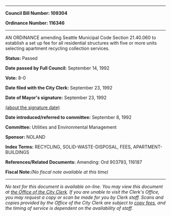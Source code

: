 

********

**Council Bill Number: 109304**
   
**Ordinance Number: 116346**
********

 AN ORDINANCE amending Seattle Municipal Code Section 21.40.060 to establish a set up fee for all residential structures with five or more units selecting apartment recycling collection services.

**Status:** Passed
   
**Date passed by Full Council:** September 14, 1992
   
**Vote:** 8-0
   
**Date filed with the City Clerk:** September 23, 1992
   
**Date of Mayor's signature:** September 23, 1992
   
[(about the signature date)](/~public/approvaldate.htm)
   
   
   
**Date introduced/referred to committee:** September 8, 1992
   
**Committee:** Utilities and Environmental Management
   
**Sponsor:** NOLAND
   
   
**Index Terms:** RECYCLING, SOLID-WASTE-DISPOSAL, FEES, APARTMENT-BUILDINGS

**References/Related Documents:** Amending: Ord 903793, 116187

**Fiscal Note:**_(No fiscal note available at this time)_
********

_No text for this document is available on-line. You may view this document at [the Office of the City Clerk](http://www.seattle.gov/leg/clerk/contactUs.htm). If you are unable to visit the Clerk's Office, you may request a copy or scan be made for you by Clerk staff. Scans and copies provided by the Office of the City Clerk are subject to [copy fees](http://clerk.seattle.gov/~public/clerkfees.htm), and the timing of service is dependent on the availability of staff._

